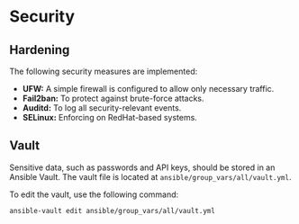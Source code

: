 # Security

## Hardening

The following security measures are implemented:

-   **UFW:** A simple firewall is configured to allow only necessary traffic.
-   **Fail2ban:** To protect against brute-force attacks.
-   **Auditd:** To log all security-relevant events.
-   **SELinux:** Enforcing on RedHat-based systems.

## Vault

Sensitive data, such as passwords and API keys, should be stored in an Ansible Vault. The vault file is located at `ansible/group_vars/all/vault.yml`.

To edit the vault, use the following command:

```bash
ansible-vault edit ansible/group_vars/all/vault.yml
```
